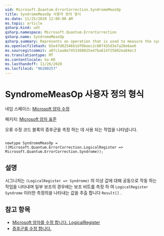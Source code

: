 ```yaml
---
uid: Microsoft.Quantum.ErrorCorrection.SyndromeMeasOp
title: SyndromeMeasOp 사용자 정의 형식
ms.date: 11/25/2020 12:00:00 AM
ms.topic: article
qsharp.kind: udt
qsharp.namespace: Microsoft.Quantum.ErrorCorrection
qsharp.name: SyndromeMeasOp
qsharp.summary: Represents an operation that is used to measure the syndrome of an error-correcting code block.
ms.openlocfilehash: 65e47d82546b1df0beec2c00f435d3e7a28e6ae6
ms.sourcegitcommit: a87c1aa8e7453360025e47ba614f25b02ea84ec3
ms.translationtype: MT
ms.contentlocale: ko-KR
ms.lasthandoff: 11/26/2020
ms.locfileid: "96200257"
---
```

# <a name="syndromemeasop-user-defined-type"></a>SyndromeMeasOp 사용자 정의 형식

네임 스페이스: [Microsoft 양자 수정](xref:Microsoft.Quantum.ErrorCorrection)

패키지: [Microsoft 양자 표준](https://nuget.org/packages/Microsoft.Quantum.Standard)


오류 수정 코드 블록의 증후군을 측정 하는 데 사용 되는 작업을 나타냅니다.

```qsharp

newtype SyndromeMeasOp = ((Microsoft.Quantum.ErrorCorrection.LogicalRegister => Microsoft.Quantum.ErrorCorrection.Syndrome));
```



## <a name="remarks"></a>설명

시그니처는 `(LogicalRegister => Syndrome)` 의 이상 값에 대해 공동으로 작동 하는 작업을 나타내며 일부 보조의 경우에는 보조 비트를 측정 하 여 `LogicalRegister` `Syndrome` 이러한 측정의을 나타내는 값을 추출 합니다 `Result[]` .

## <a name="see-also"></a>참고 항목

- [Microsoft 양자를 수정 합니다. LogicalRegister](xref:Microsoft.Quantum.ErrorCorrection.LogicalRegister)
- [증후군를 수정 합니다.](xref:Microsoft.Quantum.ErrorCorrection.Syndrome)